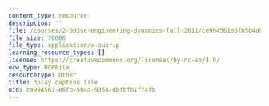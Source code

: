 ```yaml
---
content_type: resource
description: ''
file: /courses/2-003sc-engineering-dynamics-fall-2011/ce994561e6fb504a9354dbfbfb1ff4fb_d00XI_UTKQo.vtt
file_size: 70006
file_type: application/x-subrip
learning_resource_types: []
license: https://creativecommons.org/licenses/by-nc-sa/4.0/
ocw_type: OCWFile
resourcetype: Other
title: 3play caption file
uid: ce994561-e6fb-504a-9354-dbfbfb1ff4fb
---
```

